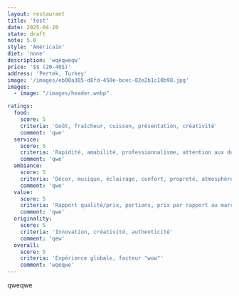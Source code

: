 ```yaml
---
layout: restaurant
title: 'test'
date: 2025-04-20
state: draft
note: 5.0
style: 'Américain'
diet: 'none'
description: 'wqeqweqw'
price: '$$ (20-40$)'
address: 'Pertek, Turkey'
image: '/images/eb00a385-d8fd-458e-bcec-82e2b1c10b98.jpg'
images:
  - image: "/images/header.webp"

ratings:
  food:
    score: 5
    criteria: 'Goût, fraîcheur, cuisson, présentation, créativité'
    comment: 'qwe'
  service:
    score: 5
    criteria: 'Rapidité, amabilité, professionnalisme, attention aux détails'
    comment: 'qwe'
  ambiance:
    score: 5
    criteria: 'Décor, musique, éclairage, confort, propreté, atmosphère générale'
    comment: 'qwe'
  value:
    score: 5
    criteria: 'Rapport qualité/prix, portions, prix par rapport au marché'
    comment: 'qwe'
  originality:
    score: 5
    criteria: 'Innovation, créativité, authenticité'
    comment: 'qew'
  overall:
    score: 5
    criteria: 'Expérience globale, facteur "wow"'
    comment: 'wqeqwe'
---
```




qweqwe